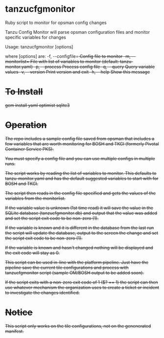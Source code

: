 # tanzucfgmonitor
Ruby script to monitor for opsman config changes

Tanzu Config Monitor will parse opsman configuration files and monitor specific variables for changes

Usage:
       tanzucfgmonitor [options]

where [options] are:
  -f, --configfile=<s>     Config file to monitor
  -m, --monitorlist=<s>    File with list of variables to monitor (default: tanzu-monitor.yaml)
  -p, --process            Process config file
  -q, --query              Query variable values
  -v, --version            Print version and exit
  -h, --help               Show this message

# To Install
gem install yaml optimist sqlite3

# Operation
The repo includes a sample config file saved from opsman that includes a few variables that are worth monitoring for BOSH and TKGI (formerly Pivotal Container Service PKS).

You must specify a config file and you can use multiple configs in multiple runs.

The script works by reading the list of variables to monitor.  This defaults to tanzu-monitor.yaml and has the default suggested variables to start with for BOSH and TKGI.

The script then reads in the config file specified and gets the values of the variables from the monitorlist.  

If the variable value is unknown (1st time read) it will save the value in the SQLite database (tanzucfgmonitor.db) and output that the value was added and set the script exit code to be non-zero (1).

If the variable is known and it is different in the database from the last run the script will update the database, output to the screen the change and set the script exit code to be non-zero (1).

If the variable is known and hasn't changed nothing will be displayed and the exit code will stay as 0.

This script can be used in-line with the platform pipeline.  Just have the pipeline save the current tile configurations and process with tanzucfgmonitor script (sample OM/BOSH output to be added soon).

If the script exits with a non-zero exit code of 1 ($? == 1) the script can then use whatever mechanism the organization uses to create a ticket or incident to investigate the changes identified.

# Notice
This script only works on the tile configurations, not on the genenerated manifest.
